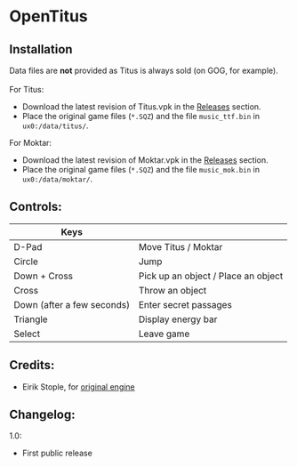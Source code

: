 # OpenTitus

## Installation
Data files are **not** provided as Titus is always sold (on GOG, for example).<br/><br/>
For Titus:
 - Download the latest revision of Titus.vpk in the [Releases](https://github.com/usineur/opentitus/releases) section.
 - Place the original game files (``*.SQZ``) and the file ``music_ttf.bin`` in ``ux0:/data/titus/``.

For Moktar:
 - Download the latest revision of Moktar.vpk in the [Releases](https://github.com/usineur/opentitus/releases) section.
 - Place the original game files  (``*.SQZ``) and the file ``music_mok.bin`` in ``ux0:/data/moktar/``.

## Controls:

| Keys | &#x202F; |
| --- | --- |
| D-Pad | Move Titus / Moktar |
| Circle | Jump |
| Down + Cross | Pick up an object / Place an object |
| Cross | Throw an object |
| Down (after a few seconds) | Enter secret passages |
| Triangle | Display energy bar |
| Select | Leave game |

## Credits:

- Eirik Stople, for [original engine](http://sourceforge.net/projects/opentitus/)

## Changelog:

1.0:
- First public release
